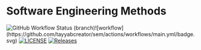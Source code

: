 # Software Engineering Methods
![GitHub Workflow Status (branch)](https://img.shields.io/github/actions/workflow/status/tayyabcreator/sem/main.yml?branch=develop_)![workflow](https://github.com/tayyabcreator/sem/actions/workflows/main.yml/badge.svg)
[![LICENSE](https://img.shields.io/github/license/tayyabcreator/sem.svg?style=flat-square)](https://github.com/<tayyabcreator>/sem/blob/master/LICENSE)
[![Releases](https://img.shields.io/github/release/tayyabcreator/sem/all.svg?style=flat-square)](https://github.com/<tayyabcreator>/sem/releases)